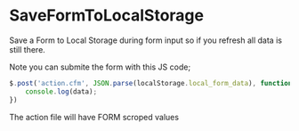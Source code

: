# SaveFormToLocalStorage
Save a Form to Local Storage during form input so if you refresh all data is still there.

Note you can submite the form with this JS code;
```javascript
$.post('action.cfm', JSON.parse(localStorage.local_form_data), function(data){
    console.log(data);
})
```

The action file will have FORM scroped values 
